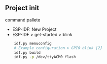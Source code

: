 ## Project init 


command pallete

- ESP-IDF: New Project
- ESP-IDF > get-started > blink


```BASH
    idf.py menuconfig
    # Example configuration > GPIO blink [2]
    idf.py build
    idf.py -p /dev/ttyACM0 flash
```